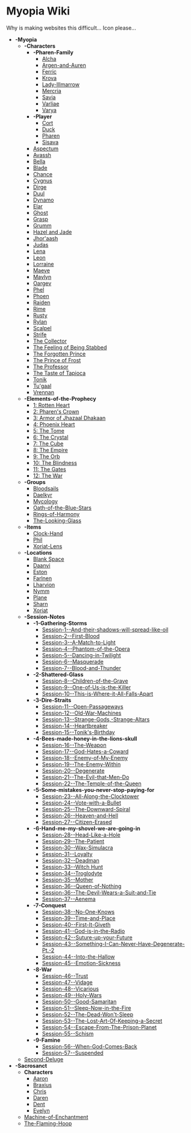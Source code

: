 
<link rel="icon" type="image/png" sizes="32x32" href="/favicon-32x32.png">
<link rel="icon" type="image/png" sizes="96x96" href="/favicon-96x96.png">
<link rel="icon" type="image/png" sizes="16x16" href="/favicon-16x16.png">
<link rel="manifest" href="/manifest.json">


<link rel="stylesheet" href="https://cdn.jsdelivr.net/npm/rpg-awesome@latest/css/rpg-awesome.min.css"> 
<link rel="stylesheet" href="https://cdn.jsdelivr.net/npm/remixicon@4.5.0/fonts/remixicon.min.css"> 

# Myopia Wiki

Why is making websites this difficult...
Icon please...

- **-Myopia**
	- **-Characters**
		- **-Pharen-Family**
			- [Alcha](-Myopia/-Characters/-Pharen-Family/Alcha.md)
			- [Argen-and-Auren](-Myopia/-Characters/-Pharen-Family/Argen-and-Auren.md)
			- [Ferric](-Myopia/-Characters/-Pharen-Family/Ferric.md)
			- [Krova](-Myopia/-Characters/-Pharen-Family/Krova.md)
			- [Lady-Illmarrow](-Myopia/-Characters/-Pharen-Family/Lady-Illmarrow.md)
			- [Mercria](-Myopia/-Characters/-Pharen-Family/Mercria.md)
			- [Savia](-Myopia/-Characters/-Pharen-Family/Savia.md)
			- [Varliae](-Myopia/-Characters/-Pharen-Family/Varliae.md)
			- [Varya](-Myopia/-Characters/-Pharen-Family/Varya.md)
		- **-Player**
			- [Cort](-Myopia/-Characters/-Player/Cort.md)
			- [Duck](-Myopia/-Characters/-Player/Duck.md)
			- [Pharen](-Myopia/-Characters/-Player/Pharen.md)
			- [Sisava](-Myopia/-Characters/-Player/Sisava.md)
		- [Aspectum](-Myopia/-Characters/Aspectum.md)
		- [Avassh](-Myopia/-Characters/Avassh.md)
		- [Bella](-Myopia/-Characters/Bella.md)
		- [Blade](-Myopia/-Characters/Blade.md)
		- [Chance](-Myopia/-Characters/Chance.md)
		- [Cygnus](-Myopia/-Characters/Cygnus.md)
		- [Dirge](-Myopia/-Characters/Dirge.md)
		- [Duul](-Myopia/-Characters/Duul.md)
		- [Dynamo](-Myopia/-Characters/Dynamo.md)
		- [Elar](-Myopia/-Characters/Elar.md)
		- [Ghost](-Myopia/-Characters/Ghost.md)
		- [Grasp](-Myopia/-Characters/Grasp.md)
		- [Grumm](-Myopia/-Characters/Grumm.md)
		- [Hazel and Jade](-Myopia/-Characters/Hazel-and-Jade.md)
		- [Jhor'aash](-Myopia/-Characters/Jhor'aash.md)
		- [Judas](-Myopia/-Characters/Judas.md)
		- [Lena](-Myopia/-Characters/Lena.md)
		- [Leon](-Myopia/-Characters/Leon.md)
		- [Lorraine](-Myopia/-Characters/Lorraine.md)
		- [Maeve](-Myopia/-Characters/Maeve.md)
		- [Maylyn](-Myopia/-Characters/Maylyn.md)
		- [Oargev](-Myopia/-Characters/Oargev.md)
		- [Phel](-Myopia/-Characters/Phel.md)
		- [Phoen](-Myopia/-Characters/Phoen.md)
		- [Raiden](-Myopia/-Characters/Raiden.md)
		- [Rime](-Myopia/-Characters/Rime.md)
		- [Rusty](-Myopia/-Characters/Rusty.md)
		- [Rylan](-Myopia/-Characters/Rylan.md)
		- [Scalpel](-Myopia/-Characters/Scalpel.md)
		- [Strife](-Myopia/-Characters/Strife.md)
		- [The Collector](-Myopia/-Characters/The-Collector.md)
		- [The Feeling of Being Stabbed](-Myopia/-Characters/The-Feeling-of-Being-Stabbed.md)
		- [The Forgotten Prince](-Myopia/-Characters/The-Forgotten-Prince.md)
		- [The Prince of Frost](-Myopia/-Characters/The-Prince-of-Frost.md)
		- [The Professor](-Myopia/-Characters/The-Professor.md)
		- [The Taste of Tapioca](-Myopia/-Characters/The-Taste-of-Tapioca.md)
		- [Tonik](-Myopia/-Characters/Tonik.md)
		- [Tu'gaal](-Myopia/-Characters/Tu'gaal.md)
		- [Vrennan](-Myopia/-Characters/Vrennan.md)
	- **-Elements-of-the-Prophecy** <i class="ra ra-circle-of-circles"></i>
		- [1: Rotten Heart](-Myopia/-Elements-of-the-Prophecy/1-Rotten-Heart.md)
		- [2: Pharen's Crown](-Myopia/-Elements-of-the-Prophecy/2-Pharen's-Crown.md)
		- [3: Armor of Jhazaal Dhakaan](-Myopia/-Elements-of-the-Prophecy/3-Armor-of-Jhazaal-Dhakaan.md)
		- [4: Phoenix Heart](-Myopia/-Elements-of-the-Prophecy/4-Phoenix-Heart.md)
		- [5: The Tome](-Myopia/-Elements-of-the-Prophecy/5-The-Tome.md)
		- [6: The Crystal](-Myopia/-Elements-of-the-Prophecy/6-The-Crystal.md)
		- [7: The Cube](-Myopia/-Elements-of-the-Prophecy/7-The-Cube.md)
		- [8: The Empire](-Myopia/-Elements-of-the-Prophecy/8-The-Empire.md)
		- [9: The Orb](-Myopia/-Elements-of-the-Prophecy/9-The-Orb.md)
		- [10: The Blindness](-Myopia/-Elements-of-the-Prophecy/10-The-Blindness.md)
		- [11: The Gates](-Myopia/-Elements-of-the-Prophecy/11-The-Gates.md)
		- [12: The War](-Myopia/-Elements-of-the-Prophecy/12-The-War.md)
	- **-Groups** <i class="ri-group-line"></i>
		- [Bloodsails](-Myopia/-Groups/Bloodsails.md)
		- [Daelkyr](-Myopia/-Groups/Daelkyr.md)
		- [Mycology](-Myopia/-Groups/Mycology.md)
		- [Oath-of-the-Blue-Stars](-Myopia/-Groups/Oath-of-the-Blue-Stars.md)
		- [Rings-of-Harmony](-Myopia/-Groups/Rings-of-Harmony.md)
		- [The-Looking-Glass](-Myopia/-Groups/The-Looking-Glass.md)
	- **-Items**
		- [Clock-Hand](-Myopia/-Items/Clock-Hand.md)
		- [Phil](-Myopia/-Items/Phil.md)
		- [Xoriat-Lens](-Myopia/-Items/Xoriat-Lens.md)
	- **-Locations**
		- [Blank Space](-Myopia/-Locations--Planes/Blank%20Space.md)
		- [Daanvi](-Myopia/-Locations--Planes/Daanvi.md)
		- [Eston](-Myopia/-Locations--Planes/Eston.md)
		- [Farlnen](-Myopia/-Locations--Planes/Farlnen.md)
		- [Lharvion](-Myopia/-Locations--Planes/Lharvion.md)
		- [Nymm](-Myopia/-Locations--Planes/Nymm.md)
		- [Plane](-Myopia/-Locations--Planes/Plane.md)
		- [Sharn](-Myopia/-Locations--Planes/Sharn.md)
		- [Xoriat](-Myopia/-Locations--Planes/Xoriat.md)
	- **-Session-Notes**
		- **-1-Gathering-Storms**
			- [Session-1--And-their-shadows-will-spread-like-oil](-Myopia/-Session-Notes/-1-Gathering-Storms/Session-1--And-their-shadows-will-spread-like-oil.md)
			- [Session-2--First-Blood](-Myopia/-Session-Notes/-1-Gathering-Storms/Session-2--First-Blood.md)
			- [Session-3--A-Match-to-Light](-Myopia/-Session-Notes/-1-Gathering-Storms/Session-3--A-Match-to-Light.md)
			- [Session-4--Phantom-of-the-Opera](-Myopia/-Session-Notes/-1-Gathering-Storms/Session-4--Phantom-of-the-Opera.md)
			- [Session-5--Dancing-in-Twilight](-Myopia/-Session-Notes/-1-Gathering-Storms/Session-5--Dancing-in-Twilight.md)
			- [Session-6--Masquerade](-Myopia/-Session-Notes/-1-Gathering-Storms/Session-6--Masquerade.md)
			- [Session-7--Blood-and-Thunder](-Myopia/-Session-Notes/-1-Gathering-Storms/Session-7--Blood-and-Thunder.md)
		- **-2-Shattered-Glass**
			- [Session-8--Children-of-the-Grave](-Myopia/-Session-Notes/-2-Shattered-Glass/Session-8--Children-of-the-Grave.md)
			- [Session-9--One-of-Us-is-the-Killer](-Myopia/-Session-Notes/-2-Shattered-Glass/Session-9--One-of-Us-is-the-Killer.md)
			- [Session-10--This-is-Where-it-All-Falls-Apart](-Myopia/-Session-Notes/-2-Shattered-Glass/Session-10--This-is-Where-it-All-Falls-Apart.md)
		- **-3-Dire-Straits**
			- [Session-11--Open-Passageways](-Myopia/-Session-Notes/-3-Dire-Straits/Session-11--Open-Passageways.md)
			- [Session-12--Old-War-Machines](-Myopia/-Session-Notes/-3-Dire-Straits/Session-12--Old-War-Machines.md)
			- [Session-13--Strange-Gods,-Strange-Altars](-Myopia/-Session-Notes/-3-Dire-Straits/Session-13--Strange-Gods,-Strange-Altars.md)
			- [Session-14--Heartbreaker](-Myopia/-Session-Notes/-3-Dire-Straits/Session-14--Heartbreaker.md)
			- [Session-15--Tonik's-Birthday](-Myopia/-Session-Notes/-3-Dire-Straits/Session-15--Tonik's-Birthday.md)
		- **-4-Bees-made-honey-in-the-lions-skull**
			- [Session-16--The-Weapon](-Myopia/-Session-Notes/-4-Bees-made-honey-in-the-lions-skull/Session-16--The-Weapon.md)
			- [Session-17--God-Hates-a-Coward](-Myopia/-Session-Notes/-4-Bees-made-honey-in-the-lions-skull/Session-17--God-Hates-a-Coward.md)
			- [Session-18--Enemy-of-My-Enemy](-Myopia/-Session-Notes/-4-Bees-made-honey-in-the-lions-skull/Session-18--Enemy-of-My-Enemy.md)
			- [Session-19--The-Enemy-Within](-Myopia/-Session-Notes/-4-Bees-made-honey-in-the-lions-skull/Session-19--The-Enemy-Within.md)
			- [Session-20--Degenerate](-Myopia/-Session-Notes/-4-Bees-made-honey-in-the-lions-skull/Session-20--Degenerate.md)
			- [Session-21--The-Evil-that-Men-Do](-Myopia/-Session-Notes/-4-Bees-made-honey-in-the-lions-skull/Session-21--The-Evil-that-Men-Do.md)
			- [Session-22--The-Temple-of-the-Queen](-Myopia/-Session-Notes/-4-Bees-made-honey-in-the-lions-skull/Session-22--The-Temple-of-the-Queen.md)
		- **-5-Some-mistakes-you-never-stop-paying-for**
			- [Session-23--All-Along-the-Clocktower](-Myopia/-Session-Notes/-5-Some-mistakes-you-never-stop-paying-for/Session-23--All-Along-the-Clocktower.md)
			- [Session-24--Vote-with-a-Bullet](-Myopia/-Session-Notes/-5-Some-mistakes-you-never-stop-paying-for/Session-24--Vote-with-a-Bullet.md)
			- [Session-25--The-Downward-Spiral](-Myopia/-Session-Notes/-5-Some-mistakes-you-never-stop-paying-for/Session-25--The-Downward-Spiral.md)
			- [Session-26--Heaven-and-Hell](-Myopia/-Session-Notes/-5-Some-mistakes-you-never-stop-paying-for/Session-26--Heaven-and-Hell.md)
			- [Session-27--Citizen-Erased](-Myopia/-Session-Notes/-5-Some-mistakes-you-never-stop-paying-for/Session-27--Citizen-Erased.md)
		- **-6-Hand-me-my-shovel-we-are-going-in**
			- [Session-28--Head-Like-a-Hole](-Myopia/-Session-Notes/-6-Hand-me-my-shovel-we-are-going-in/Session-28--Head-Like-a-Hole.md)
			- [Session-29--The-Patient](-Myopia/-Session-Notes/-6-Hand-me-my-shovel-we-are-going-in/Session-29--The-Patient.md)
			- [Session-30--Wax-Simulacra](-Myopia/-Session-Notes/-6-Hand-me-my-shovel-we-are-going-in/Session-30--Wax-Simulacra.md)
			- [Session-31--Loyalty](-Myopia/-Session-Notes/-6-Hand-me-my-shovel-we-are-going-in/Session-31--Loyalty.md)
			- [Session-32--Deadman](-Myopia/-Session-Notes/-6-Hand-me-my-shovel-we-are-going-in/Session-32--Deadman.md)
			- [Session-33--Witch Hunt](-Myopia/-Session-Notes/-6-Hand-me-my-shovel-we-are-going-in/Session-33--Witch%20Hunt.md)
			- [Session-34--Troglodyte](-Myopia/-Session-Notes/-6-Hand-me-my-shovel-we-are-going-in/Session-34--Troglodyte.md)
			- [Session-35--Mother](-Myopia/-Session-Notes/-6-Hand-me-my-shovel-we-are-going-in/Session-35--Mother.md)
			- [Session-36--Queen-of-Nothing](-Myopia/-Session-Notes/-6-Hand-me-my-shovel-we-are-going-in/Session-36--Queen-of-Nothing.md)
			- [Session-36--The-Devil-Wears-a-Suit-and-Tie](-Myopia/-Session-Notes/-6-Hand-me-my-shovel-we-are-going-in/Session-36--The-Devil-Wears-a-Suit-and-Tie.md)
			- [Session-37--Aenema](-Myopia/-Session-Notes/-6-Hand-me-my-shovel-we-are-going-in/Session-37--Aenema.md)
		- **-7-Conquest**
			- [Session-38--No-One-Knows](-Myopia/-Session-Notes/-7-Conquest/Session-38--No-One-Knows.md)
			- [Session-39--Time-and-Place](-Myopia/-Session-Notes/-7-Conquest/Session-39--Time-and-Place.md)
			- [Session-40--First-It-Giveth](-Myopia/-Session-Notes/-7-Conquest/Session-40--First-It-Giveth.md)
			- [Session-41--God-is-in-the-Radio](-Myopia/-Session-Notes/-7-Conquest/Session-41--God-is-in-the-Radio.md)
			- [Session-42--Suture-up-your-Future](-Myopia/-Session-Notes/-7-Conquest/Session-42--Suture-up-your-Future.md)
			- [Session-43--Something-I-Can-Never-Have-Degenerate-Pt.-2](-Myopia/-Session-Notes/-7-Conquest/Session-43--Something-I-Can-Never-Have-Degenerate-Pt.-2.md)
			- [Session-44--Into-the-Hallow](-Myopia/-Session-Notes/-7-Conquest/Session-44--Into-the-Hallow.md)
			- [Session-45--Emotion-Sickness](-Myopia/-Session-Notes/-7-Conquest/Session-45--Emotion-Sickness.md)
		- **-8-War**
			- [Session-46--Trust](-Myopia/-Session-Notes/-8-War/Session-46--Trust.md)
			- [Session-47--Vidage](-Myopia/-Session-Notes/-8-War/Session-47--Vidage.md)
			- [Session-48--Vicarious](-Myopia/-Session-Notes/-8-War/Session-48--Vicarious.md)
			- [Session-49--Holy-Wars](-Myopia/-Session-Notes/-8-War/Session-49--Holy-Wars.md)
			- [Session-50--Good-Samaritan](-Myopia/-Session-Notes/-8-War/Session-50--Good-Samaritan.md)
			- [Session-51--Sleep-Now-in-the-Fire](-Myopia/-Session-Notes/-8-War/Session-51--Sleep-Now-in-the-Fire.md)
			- [Session-52--The-Dead-Won't-Sleep](-Myopia/-Session-Notes/-8-War/Session-52--The-Dead-Won't-Sleep.md)
			- [Session-53--The-Lost-Art-Of-Keeping-a-Secret](-Myopia/-Session-Notes/-8-War/Session-53--The-Lost-Art-Of-Keeping-a-Secret.md)
			- [Session-54--Escape-From-The-Prison-Planet](-Myopia/-Session-Notes/-8-War/Session-54--Escape-From-The-Prison-Planet.md)
			- [Session-55--Schism](-Myopia/-Session-Notes/-8-War/Session-55--Schism.md)
		- **-9-Famine**
			- [Session-56--When-God-Comes-Back](-Myopia/-Session-Notes/-9-Famine/Session-56--When-God-Comes-Back.md)
			- [Session-57--Suspended](-Myopia/-Session-Notes/-9-Famine/Session-57--Suspended.md)
	- [Second-Deluge](-Myopia/Second-Deluge.md)
- **-Sacrosanct**
	- **Characters**
		- [Aaron](-Sacrosanct/Characters/Aaron.md)
		- [Braxius](-Sacrosanct/Characters/Braxius.md)
		- [Chris](-Sacrosanct/Characters/Chris.md)
		- [Daren](-Sacrosanct/Characters/Daren.md)
		- [Dent](-Sacrosanct/Characters/Dent.md)
		- [Evelyn](-Sacrosanct/Characters/Evelyn.md)
	- [Machine-of-Enchantment](-Sacrosanct/Machine-of-Enchantment.md)
	- [The-Flaming-Hoop](-Sacrosanct/The-Flaming-Hoop.md)
